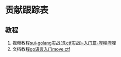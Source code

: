 # 贡献跟踪表

## 教程

1. 视频教程[sui-golang实战(含ctf实战)-入门篇-哔哩哔哩](https://b23.tv/CbTlC34)
2. 文档教程[go语言入门move ctf](https://evallife.lol/posts/golang-move-ctf/)
